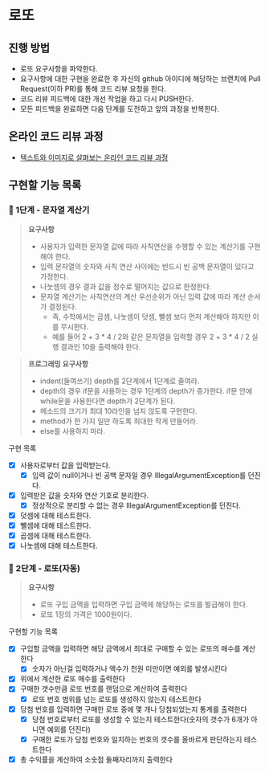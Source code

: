 # 로또
## 진행 방법
* 로또 요구사항을 파악한다.
* 요구사항에 대한 구현을 완료한 후 자신의 github 아이디에 해당하는 브랜치에 Pull Request(이하 PR)를 통해 코드 리뷰 요청을 한다.
* 코드 리뷰 피드백에 대한 개선 작업을 하고 다시 PUSH한다.
* 모든 피드백을 완료하면 다음 단계를 도전하고 앞의 과정을 반복한다.

## 온라인 코드 리뷰 과정
* [텍스트와 이미지로 살펴보는 온라인 코드 리뷰 과정](https://github.com/next-step/nextstep-docs/tree/master/codereview)

## 구현할 기능 목록
### 🚀 1단계 - 문자열 계산기
> **요구사항**
> - 사용자가 입력한 문자열 값에 따라 사칙연산을 수행할 수 있는 계산기를 구현해야 한다. 
> - 입력 문자열의 숫자와 사칙 연산 사이에는 반드시 빈 공백 문자열이 있다고 가정한다. 
> - 나눗셈의 경우 결과 값을 정수로 떨어지는 값으로 한정한다. 
> - 문자열 계산기는 사칙연산의 계산 우선순위가 아닌 입력 값에 따라 계산 순서가 결정된다. 
>   - 즉, 수학에서는 곱셈, 나눗셈이 덧셈, 뺄셈 보다 먼저 계산해야 하지만 이를 무시한다. 
>   - 예를 들어 2 + 3 * 4 / 2와 같은 문자열을 입력할 경우 2 + 3 * 4 / 2 실행 결과인 10을 출력해야 한다.

> **프로그래밍 요구사항**
> - indent(들여쓰기) depth를 2단계에서 1단계로 줄여라. 
> - depth의 경우 if문을 사용하는 경우 1단계의 depth가 증가한다. if문 안에 while문을 사용한다면 depth가 2단계가 된다. 
> - 메소드의 크기가 최대 10라인을 넘지 않도록 구현한다. 
> - method가 한 가지 일만 하도록 최대한 작게 만들어라. 
> - else를 사용하지 마라.

구현 목록
- [x] 사용자로부터 값을 입력받는다.
  - [x] 입력 값이 null이거나 빈 공백 문자일 경우 IllegalArgumentException를 던진다.
- [x] 입력받은 값을 숫자와 연산 기호로 분리한다.
  - [x] 정상적으로 분리할 수 없는 경우 IllegalArgumentException를 던진다.
- [x] 덧셈에 대해 테스트한다.
- [x] 뺄셈에 대해 테스트한다.
- [x] 곱셈에 대해 테스트한다.
- [x] 나눗셈에 대해 테스트한다.

### 🚀 2단계 - 로또(자동)
> **요구사항**
> - 로또 구입 금액을 입력하면 구입 금액에 해당하는 로또를 발급해야 한다.
> - 로또 1장의 가격은 1000원이다.

구현할 기능 목록
- [x] 구입할 금액을 입력하면 해당 금액에서 최대로 구매할 수 있는 로또의 매수를 계산한다
  - [x] 숫자가 아닌걸 입력하거나 액수가 천원 미만이면 예외를 발생시킨다
- [x] 위에서 계산한 로또 매수를 출력한다
- [x] 구매한 갯수만큼 로또 번호를 랜덤으로 계산하여 출력한다
  - [x] 로또 번호 범위를 넘는 로또를 생성하지 않는지 테스트한다
- [x] 당첨 번호를 입력하면 구매한 로또 중에 몇 개나 당첨되었는지 통계를 출력한다
  - [x] 당첨 번호로부터 로또를 생성할 수 있는지 테스트한다(숫자의 갯수가 6개가 아니면 예외를 던진다)
  - [x] 구매한 로또가 당첨 번호와 일치하는 번호의 갯수를 올바르게 판단하는지 테스트한다 
- [x] 총 수익률을 계산하여 소숫점 둘째자리까지 출력한다
